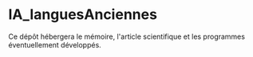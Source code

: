# IA_languesAnciennes
Ce dépôt hébergera le mémoire, l'article scientifique et les programmes éventuellement développés.
